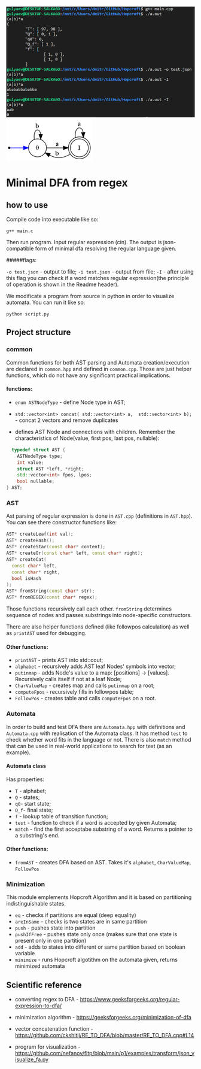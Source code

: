 ![echoscreen.png](echoscreen.png)
![output.png](output.png)

# Minimal DFA from regex

## how to use

Compile code into executable like so:
```
g++ main.c
```

Then run program. Input regular expression (cin).
The output is json-compatible form of minimal dfa
resolving the regular language given.

#####flags:

`-o test.json` - output to file;
`-i test.json` - output from file;
`-I` - after using this flag you can check if a word matches regular expression(the principle of operation is shown in the Readme header).


We modificate a program from source in python in order to visualize automata. You can run it like so:
```
python script.py
```

## Project structure

### common
Common functions for both AST parsing and Automata
creation/execution are declared in `common.hpp` and
defined in `common.cpp`.
Those are just helper functions, which do not have any significant practical implications.

#### functions:
* `enum ASTNodeType` - define Node type in AST;


* `std::vector<int> concat(
   std::vector<int> a, 
   std::vector<int> b);` - concat 
   2 vectors and remove duplicates
 
* defines AST Node and connections with children. Remember the characteristics of Node(value, first pos, last pos, nullable):
```c++ 
  typedef struct AST {
    ASTNodeType type;
    int value;
    struct AST *left, *right;
    std::vector<int> fpos, lpos;
    bool nullable;
} AST;
```


### AST
Ast parsing of regular expression is done in `AST.cpp`
(definitions in `AST.hpp`).
You can see there constructor functions like:
```c++
AST* createLeaf(int val);
AST* createHash();
AST* createStar(const char* content);
AST* createOr(const char* left, const char* right);
AST* createCat(
  const char* left,
  const char* right,
  bool isHash
);
AST* fromString(const char* str);
AST* fromREGEX(const char* regex);
```

Those functions recursively call each other.
`fromString` determines sequence of nodes and
passes substrings into node-specific constructors.

There are also helper functions defined
(like followpos calculation) as well as `printAST`
used for debugging.

#### Other functions:
* `printAST` - prints AST into std::cout;
* `alphabet` - recursively adds AST leaf Nodes' symbols into vector<int>;
* `putinmap` - adds Node's value to a map: [positions] → [values]. Recursively calls itself if not at a leaf Node;
* `CharValueMap` - creates map and calls `putinmap` on a root;
* `computeFpos` - recursively fills in followpos table;
* `FollowPos` - creates table and calls `computeFpos` on a root.
### Automata
In order to build and test DFA there are
`Automata.hpp` with definitions and `Automata.cpp`
with realisation of the Automata class.
It has method `test` to check whether
word fits in the language or not.
There is also `match` method that can be used in
real-world applications to search for text (as an 
example).

#### Automata class
Has properties:
* `T` - alphabet;
* `Q` - states;
* `q0`- start state;
* `Q_f`- final state;
* `f` - lookup table of transition function;
* `test` - function to check if a word is accepted by given Automata;
* `match` - find the first acceptabe substring of a word. Returns a pointer to a substring's end.

#### Other functions:
* `fromAST` - creates DFA based on AST. Takes it's `alphabet`, `CharValueMap`, `FollowPos` 

### Minimization
This module emplements Hopcroft Algorithm and it is based on partitioning indistinguishable states. 

* `eq` - checks if partitions are equal (deep equality)
* `areInSame` - checks is two states are in same partition
* `push` - pushes state into partition
* `pushIfFree` - pushes state only once (makes sure that one state is present only in one partition) 
* `add` - adds to states into different or same partition based on boolean variable
* `minimize` - runs Hopcroft algotithm on the automata given, returns minimized automata


## Scientific reference

* converting regex to DFA - https://www.geeksforgeeks.org/regular-expression-to-dfa/
* minimization algorithm - https://geeksforgeeks.org/minimization-of-dfa
* vector concatenation function - https://github.com/ckshitij/RE_TO_DFA/blob/master/RE_TO_DFA.cpp#L14

* program for visualization - https://github.com/nefanov/fltp/blob/main/p1/examples/transform/json_visualize_fa.py
